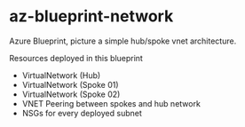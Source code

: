 # az-blueprint-network
Azure Blueprint, picture a simple hub/spoke vnet architecture.

Resources deployed in this blueprint
* VirtualNetwork (Hub)
* VirtualNetwork (Spoke 01)
* VirtualNetwork (Spoke 02)
* VNET Peering between spokes and hub network
* NSGs for every deployed subnet
